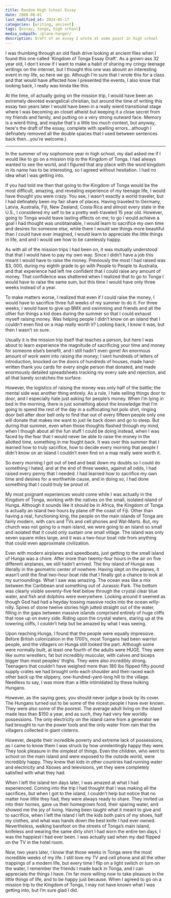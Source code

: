 ```yaml
---
title: Random High School Essay
date: 2008-08-01
last_modified_at: 2024-05-17
categories: [writing, ancient]
tags: [essay, tonga, high school]
media_subpath: /plane-hanger/
description: Draft of an essay I wrote at some point in high school
---
```


I was thumbing through an old flash drive looking at ancient files when I found this one called 'Kingdom of Tonga Essay Draft'. As a grown-ass 32 year old, I don't know if I want to make a habit of sharing my cringy teenage writings on the internet, but I thought this one was abount an interesting event in my life, so here we go. Athough I'm sure that I wrote this for a class and that would have affected how I presented the events, I also know that looking back, I really was kinda like this. 

At the time, of actually going on the mission trip, I would have been an extremely devoted evangelical christian, but around the time of writing this essay two years later I would have been in a really wierd transitional stage where I was becoming an closet atheist but keeping it a close secret from my friends and family, and putting on a very strong outward face. Memory is a wierd thing, and maybe that's a little too much context, but anyway, here's the draft of the essay, complete with spelling errors...athough I definately removed all the double spaces that I used between sentences back then...you're welcome.)

-------

In the summer of my sophomore year in high school, my dad asked me if I would like to go on a mission trip to the Kingdom of Tonga. I had always wanted to see the world, and I figured that any place with the word kingdom in its name has to be interesting, so I agreed without hesitation. I had no idea what I was getting into.


If you had told me then that going to the Kingdom of Tonga would be the most difficult, amazing, and revealing experience of my teenage life, I would have thought you were crazy. You see, I wasn’t exactly a world traveler, but I had definately been my fair share of places. Having traveled to Germany, Latvia, Australia, Fiji, New Zealand, Costa Rica and almost every state in the U.S., I considered my self to be a pretty well-traveled 15 year old. However, going to Tonga would leave lasting effects on me; to go I would achieve a goal I had thought was unobtainable, I would learn to sacrifice my own time and desires for someone else, while there I would see things more beautiful than I could have ever imagined, I would learn to appreciate the little things in life, and and I would see how to be carelessly happy.


As with all of the mission trips I had been on, it was mutually understood that that I would have to pay my own way. Since I didn’t have a job this meant I would have to raise the money. Previously the most I had raised was $3, 000, during my eighth grade to go with People to People to Australia, and that experience had left me confident that I could raise any amount of money. That confidence was shattered when I realized that to go to Tonga I would have to raise the same sum, but this time I would have only three weeks instead of a year.


To make matters worse, I realized that even if I could raise the money, I would have to sacrifice three full weeks of my summer to do it. For three weeks, I would have to give up BMX and swimming and friends and all the other fun things a kid does during the summer so that I could exhaust myself raising money. Was helping people I didn’t know on an island that I couldn’t even find on a map really worth it? Looking back, I know it was, but then I wasn’t so sure.


Usually it is the mission trip itself that teaches a person, but here I was about to learn experience the magnitude of sacrificing your time and money for someone else’s benefit, and I still hadn’t even gone! An enormous amount of work went into raising the money; I sent hundreds of letters of introduction, knocked on the doors of hundreds of houses, made hand-written thank you cards for every single person that donated, and made enormously detailed spreadsheets tracking my every sale and rejection, and all that barely scratches the surface. 


However, the logistics of raising the money was only half of the battle; the mental side was another thing entirely. As a rule, I hate selling things door to door, and I especially hate just asking for people’s money. When I’m lying in bed in the morning, there is just something about the knowledge that I’m going to spend the rest of the day in a suffocating hot polo shirt, ringing door bell after door bell only to find that out of every fifteen people only one will donate that makes me want to just lie back down and go to sleep. But during that summer, even when those thoughts flashed through my mind, when I though about all the fun stuff I could be doing instead, when I was faced by the fear that I would never be able to raise the money in the allotted time, something in me fought back. It was over this summer that I learned how to truly sacrifice, how to decide every morning that people I didn’t know on an island I couldn’t even find on a map really were worth it. 


So every morning I got out of bed and beat down my doubts so I could do something I hated, and at the end of three weeks, against all odds, I had raised every penny that I needed. I had learned how to sacrifice my own time and desires for a worthwhile cause, and in doing so, I had done something that I could truly be proud of. 


My most poignant experiences would come while I was actually in the Kingdom of Tonga, working with the natives on the small, isolated island of Hunga. Although it sounds like it should be in Africa, the Kingdom of Tonga is actually an island two hours by plane off the coast of Fiji. Other than having a real, functioning king, the people on the main islands of Tonga are fairly modern, with cars and TVs and cell phones and Wal-Marts. But, my church was not going to a main island, we were going to an island so small and isolated that it could only sustain one small village. The island was only seven square miles large, and it was a two-hour boat ride from anything that could even approximate civilization. 


Even with modern airplanes and speedboats, just getting to the small island of Hunga was a chore. After more than twenty-four hours in the air on five different airplanes, we still hadn’t arrived. The tiny island of Hunga was literally in the geometric center of nowhere. Having slept on the planes, it wasn’t until the final two-hour boat ride that I finally got a chance to look at my surroundings. What I saw was amazing. The ocean was like a mix between the Caribbean and something out of Jurassic Park. The bottom was clearly visible seventy-five feet below through the crystal clear blue water, and fish and dolphins were everywhere. Looking around it seemed as though God had had a heyday tossing massive rocks into the ocean willy-nilly. Spires of stone twelve stories high jutted straight out of the water, filling in the gaps between massive islands comprised entirely of huge cliffs that rose up on every side. Riding upon the crystal waters, staring up at the towering cliffs, I couldn’t help but be amazed by what I was seeing.


Upon reaching Hunga, I found that the people were equally impressive. Before British colonization in the 1700’s, most Tongans had been warrior people, and the villagers on Hunga still looked the part. Although some were normally built, at least one fourth of the adults were HUGE. They were like sumo wrestlers, fat but incredibly muscular, with calves and biceps bigger than most peoples’ thighs. They were also incredibly strong. Teenagers that couldn’t have weighed more than 180 lbs flipped fifty pound supply crates we had brought onto each shoulder and then raced each other back up the slippery, one-hundred-yard-long hill to the village. Needless to say, I was more than a little intimidated by these hulking Hungans.


However, as the saying goes, you should never judge a book by its cover. The Hungans turned out to be some of the nicest people I have ever known. They were also some of the poorest. The average adult living on the island made less than $150 a year, and as such, they had very few worldly possessions. The only electricity on the island came from a generator we had brought to run the power tools and the only water from rain that the villagers collected in giant cisterns. 


However, despite their incredible poverty and extreme lack of possessions, as I came to know them I was struck by how unrelentingly happy they were. They took pleasure in the simplest of things. Even the children, who went to school on the main island and were exposed to the outside world, were incredibly happy. They knew that kids in other countries had running water and electricity and Xboxes and televisions, yet they were completely satisfied with what they had. 


When I left the island ten days later, I was amazed at what I had experienced. Coming into the trip I had thought that I was making all the sacrifices, but when I got to the island, I couldn’t help but notice that no matter how little they had, they were always ready to share. They invited us into their homes, gave us their homegrown food, their sparing water, and showed me the joy of living. Having been taught what it meant to give and to sacrifice, when I left the island I left the kids both pairs of my shoes, half my clothes, and what was hands down the best knife I had ever owned. Nevertheless, walking barefoot on the streets of Tonga’s main island, knifeless and wearing the same dirty shirt I had worn the entire ten days, I was the happiest I had ever been. I was actually sad when my dad flipped on the TV in the hotel room.


Now, two years later, I know that those weeks in Tonga were the most incredible weeks of my life. I still love my TV and cell phone and all the other trappings of a modern life, but every time I flip on a light switch or turn on the water, I remember the friends I made back in Tonga, and I can appreciate the things I have. I’m far more willing now to take pleasure in the little things of life, and to be happy just because. When I agreed to go on a mission trip to the Kingdom of Tonga, I may not have known what I was getting into, but I’m sure glad I did.